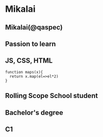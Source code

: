 # Mikalai
## Mikalai(@qaspec)
## Passion to learn
## JS, CSS, HTML
```
function maps(x){
  return x.map(el=>el*2)
}
 ```
## Rolling Scope School student 
## Bachelor's degree
## C1
